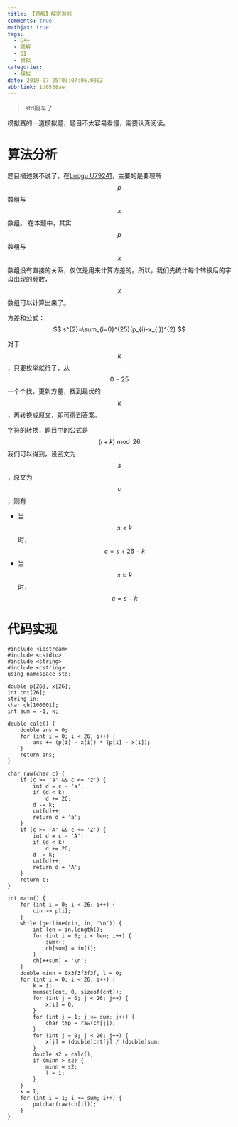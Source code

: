 ```yaml
---
title: 【题解】解密游戏
comments: true
mathjax: true
tags:
  - C++
  - 题解
  - OI
  - 模拟
categories:
  - 模拟
date: 2019-07-25T03:07:06.000Z
abbrlink: 1d0538ae
---
```

> std翻车了

模拟赛的一道模拟题，题目不太容易看懂，需要认真阅读。
<!-- more -->
# 算法分析
题目描述就不说了，在[Luogu U79241](https://www.luogu.org/problem/U79241)，主要的是要理解$$ p $$数组与$$ x $$数组。
在本题中，其实$$ p $$数组与$$ x $$数组没有直接的关系，仅仅是用来计算方差的。所以，我们先统计每个转换后的字母出现的频数，$$ x $$数组可以计算出来了。  

方差和公式：  
$$
s^{2}=\sum_{i=0}^{25}(p_{i}-x_{i})^{2}
$$

对于$$ k $$，只要枚举就行了，从$$0-25$$一个个找，更新方差，找到最优的$$ k $$，再转换成原文，即可得到答案。

字符的转换，题目中的公式是
$$
(i+k) \bmod 26 
$$
我们可以得到，设密文为$$ s $$，原文为$$ c $$，则有
- 当$$ s < k $$时，$$ c=s+26-k $$
- 当$$ s \geq k $$时，$$ c=s-k $$


# 代码实现

    #include <iostream>
    #include <cstdio>
    #include <string>
    #include <cstring>
    using namespace std;
    
    double p[26], x[26];
    int cnt[26];
    string in;
    char ch[100001];
    int sum = -1, k;
    
    double calc() {
        double ans = 0;
        for (int i = 0; i < 26; i++) {
            ans += (p[i] - x[i]) * (p[i] - x[i]);
        }
        return ans;
    }
    
    char raw(char c) {
        if (c >= 'a' && c <= 'z') {
            int d = c - 'a';
            if (d < k)
                d += 26;
            d -= k;
            cnt[d]++;
            return d + 'a';
        }
        if (c >= 'A' && c <= 'Z') {
            int d = c - 'A';
            if (d < k)
                d += 26;
            d -= k;
            cnt[d]++;
            return d + 'A';
        }
        return c;
    }
    
    int main() {
        for (int i = 0; i < 26; i++) {
            cin >> p[i];
        }
        while (getline(cin, in, '\n')) {
            int len = in.length();
            for (int i = 0; i < len; i++) {
                sum++;
                ch[sum] = in[i];
            }
            ch[++sum] = '\n';
        }
        double minn = 0x3f3f3f3f, l = 0;
        for (int i = 0; i < 26; i++) {
            k = i;
            memset(cnt, 0, sizeof(cnt));
            for (int j = 0; j < 26; j++) {
                x[i] = 0;
            }
            for (int j = 1; j <= sum; j++) {
                char tmp = raw(ch[j]);
            }
            for (int j = 0; j < 26; j++) {
                x[j] = (double)cnt[j] / (double)sum;
            }
            double s2 = calc();
            if (minn > s2) {
                minn = s2;
                l = i;
            }
        }
        k = l;
        for (int i = 1; i <= sum; i++) {
            putchar(raw(ch[i]));
        }
    }
